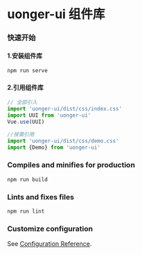 # uonger-ui 组件库

### 快速开始

#### 1.安装组件库
```bash
npm run serve
```
#### 2.引用组件库

```javascript
// 全部引入
import 'uonger-ui/dist/css/index.css'
import UUI from 'uonger-ui'
Vue.use(UUI)

//按需引用
import 'uonger-ui/dist/css/demo.css'
import {Demo} from 'uonger-ui'

```

### Compiles and minifies for production
```
npm run build
```

### Lints and fixes files
```
npm run lint
```

### Customize configuration
See [Configuration Reference](https://cli.vuejs.org/config/).
